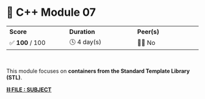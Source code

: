 <a id="readme-top" name="readme-top"></a>

<!-- ------------------------------
* TITLE, DESCRIPTION & CONTACT
------------------------------ -->
# 💽 C++ Module 07

<table>
    <tr>
        <th align="left" width="3333px">Score</th>
        <th align="left" width="3333px">Duration</th>
        <th align="left" width="3333px">Peer(s)</th>
    </tr>
    <tr>
        <td>✅ <b>100</b> / 100</td>
        <td>🕓 4 day(s)</td>
        <td>👷🏻 No</td>
    </tr>
</table>

<br>

This module focuses on **containers from the Standard Template Library (STL)**.

[**⛓️ FILE : SUBJECT**](en.subject.pdf)

